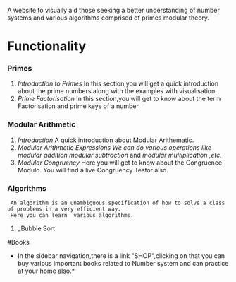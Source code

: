 A website to visually aid those seeking a better understanding of number systems and various algorithms comprised of primes modular theory.
# Functionality
### Primes
1. _Introduction to Primes_
    In this section,you will get a quick introduction about the prime numbers along with the examples with visualisation.
2. _Prime Factorisation_
    In this section,you will get to know about the term Factorisation and prime keys of a number.
    
### Modular Arithmetic
1. _Introduction_
    A quick introduction about Modular Arithematic.
2. _Modular Arithmetic Expressions_
   *We can do various operations like*
   *modular addition*
   *modular subtraction*
   and
   *modular multiplication ,etc.*
3. _Modular Congruency_
    Here you will get to know about the Congruence Modulo. You will find a live Congruency Testor also.
### Algorithms
     An algorithm is an unambiguous specification of how to solve a class of problems in a very efficient way.
    _Here you can learn  various algorithms.
1. _Bubble Sort

#Books
* In the sidebar navigation,there is a link "SHOP",clicking on that you can buy various important books related to Number system and can practice at your home also.*


